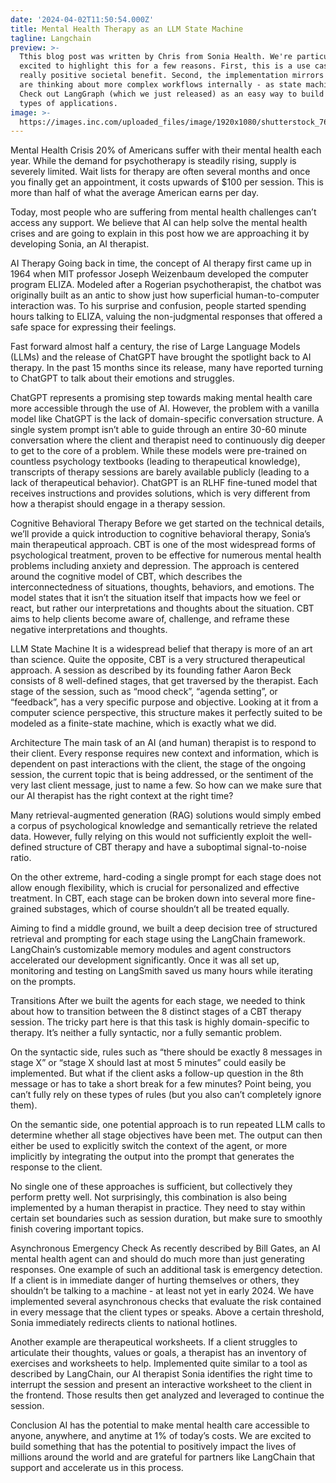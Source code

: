 ```yaml
---
date: '2024-04-02T11:50:54.000Z'
title: Mental Health Therapy as an LLM State Machine
tagline: Langchain
preview: >-
  Tthis blog post was written by Chris from Sonia Health. We're particularly
  excited to highlight this for a few reasons. First, this is a use case with a
  really positive societal benefit. Second, the implementation mirrors how we
  are thinking about more complex workflows internally - as state machines!
  Check out LangGraph (which we just released) as an easy way to build these
  types of applications.
image: >-
  https://images.inc.com/uploaded_files/image/1920x1080/shutterstock_764075791_358280.jpg
---
```

Mental Health Crisis
20% of Americans suffer with their mental health each year. While the demand for psychotherapy is steadily rising, supply is severely limited. Wait lists for therapy are often several months and once you finally get an appointment, it costs upwards of $100 per session. This is more than half of what the average American earns per day.

Today, most people who are suffering from mental health challenges can’t access any support. We believe that AI can help solve the mental health crises and are going to explain in this post how we are approaching it by developing Sonia, an AI therapist.

AI Therapy
Going back in time, the concept of AI therapy first came up in 1964 when MIT professor Joseph Weizenbaum developed the computer program ELIZA. Modeled after a Rogerian psychotherapist, the chatbot was originally built as an antic to show just how superficial human-to-computer interaction was. To his surprise and confusion, people started spending hours talking to ELIZA, valuing the non-judgmental responses that offered a safe space for expressing their feelings.

Fast forward almost half a century, the rise of Large Language Models (LLMs) and the release of ChatGPT have brought the spotlight back to AI therapy. In the past 15 months since its release, many have reported turning to ChatGPT to talk about their emotions and struggles.

ChatGPT represents a promising step towards making mental health care more accessible through the use of AI. However, the problem with a vanilla model like ChatGPT is the lack of domain-specific conversation structure. A single system prompt isn’t able to guide through an entire 30-60 minute conversation where the client and therapist need to continuously dig deeper to get to the core of a problem. While these models were pre-trained on countless psychology textbooks (leading to therapeutical knowledge), transcripts of therapy sessions are barely available publicly (leading to a lack of therapeutical behavior). ChatGPT is an RLHF fine-tuned model that receives instructions and provides solutions, which is very different from how a therapist should engage in a therapy session.

Cognitive Behavioral Therapy
Before we get started on the technical details, we’ll provide a quick introduction to cognitive behavioral therapy, Sonia’s main therapeutical approach. CBT is one of the most widespread forms of psychological treatment, proven to be effective for numerous mental health problems including anxiety and depression. The approach is centered around the cognitive model of CBT, which describes the interconnectedness of situations, thoughts, behaviors, and emotions. The model states that it isn’t the situation itself that impacts how we feel or react, but rather our interpretations and thoughts about the situation. CBT aims to help clients become aware of, challenge, and reframe these negative interpretations and thoughts.

LLM State Machine
It is a widespread belief that therapy is more of an art than science. Quite the opposite, CBT is a very structured therapeutical approach. A session as described by its founding father Aaron Beck consists of 8 well-defined stages, that get traversed by the therapist. Each stage of the session, such as “mood check”, “agenda setting”, or “feedback”, has a very specific purpose and objective. Looking at it from a computer science perspective, this structure makes it perfectly suited to be modeled as a finite-state machine, which is exactly what we did.

Architecture
The main task of an AI (and human) therapist is to respond to their client. Every response requires new context and information, which is dependent on past interactions with the client, the stage of the ongoing session, the current topic that is being addressed, or the sentiment of the very last client message, just to name a few. So how can we make sure that our AI therapist has the right context at the right time?

Many retrieval-augmented generation (RAG) solutions would simply embed a corpus of psychological knowledge and semantically retrieve the related data. However, fully relying on this would not sufficiently exploit the well-defined structure of CBT therapy and have a suboptimal signal-to-noise ratio.

On the other extreme, hard-coding a single prompt for each stage does not allow enough flexibility, which is crucial for personalized and effective treatment. In CBT, each stage can be broken down into several more fine-grained substages, which of course shouldn’t all be treated equally.

Aiming to find a middle ground, we built a deep decision tree of structured retrieval and prompting for each stage using the LangChain framework. LangChain’s customizable memory modules and agent constructors accelerated our development significantly. Once it was all set up, monitoring and testing on LangSmith saved us many hours while iterating on the prompts.

Transitions
After we built the agents for each stage, we needed to think about how to transition between the 8 distinct stages of a CBT therapy session. The tricky part here is that this task is highly domain-specific to therapy. It’s neither a fully syntactic, nor a fully semantic problem.

On the syntactic side, rules such as “there should be exactly 8 messages in stage X” or “stage X should last at most 5 minutes” could easily be implemented. But what if the client asks a follow-up question in the 8th message or has to take a short break for a few minutes? Point being, you can’t fully rely on these types of rules (but you also can’t completely ignore them).

On the semantic side, one potential approach is to run repeated LLM calls to determine whether all stage objectives have been met. The output can then either be used to explicitly switch the context of the agent, or more implicitly by integrating the output into the prompt that generates the response to the client.

No single one of these approaches is sufficient, but collectively they perform pretty well. Not surprisingly, this combination is also being implemented by a human therapist in practice. They need to stay within certain set boundaries such as session duration, but make sure to smoothly finish covering important topics.

Asynchronous Emergency Check
As recently described by Bill Gates, an AI mental health agent can and should do much more than just generating responses. One example of such an additional task is emergency detection. If a client is in immediate danger of hurting themselves or others, they shouldn’t be talking to a machine - at least not yet in early 2024. We have implemented several asynchronous checks that evaluate the risk contained in every message that the client types or speaks. Above a certain threshold, Sonia immediately redirects clients to national hotlines.

Another example are therapeutical worksheets. If a client struggles to articulate their thoughts, values or goals, a therapist has an inventory of exercises and worksheets to help. Implemented quite similar to a tool as described by LangChain, our AI therapist Sonia identifies the right time to interrupt the session and present an interactive worksheet to the client in the frontend. Those results then get analyzed and leveraged to continue the session.

Conclusion
AI has the potential to make mental health care accessible to anyone, anywhere, and anytime at 1% of today’s costs. We are excited to build something that has the potential to positively impact the lives of millions around the world and are grateful for partners like LangChain that support and accelerate us in this process.
